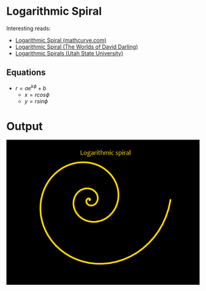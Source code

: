 # Logarithmic Spiral
Interesting reads:
- [Logarithmic Spiral (mathcurve.com)](https://mathcurve.com/courbes2d.gb/logarithmic/logarithmic.shtml)
- [Logarithmic Spiral (The Worlds of David Darling)](https://www.daviddarling.info/encyclopedia/L/logarithmic_spiral.html)
- [Logarithmic Spirals (Utah State University)](http://5010.mathed.usu.edu/Fall2022/MGriffeth/Log%20Spiral.html)

## Equations
- $r=ae^{k\phi}+b$
  - $x=rcos\phi$
  - $y=rsin\phi$


# Output

![Logarithmic spiral curve](logarithmic_spiral.png)